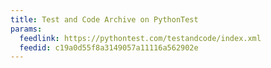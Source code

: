 ```yaml
---
title: Test and Code Archive on PythonTest
params:
  feedlink: https://pythontest.com/testandcode/index.xml
  feedid: c19a0d55f8a3149057a11116a562902e
---
```

